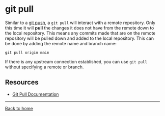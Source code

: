 # git pull

Similar to a [git push](./PUSH.md), a `git pull` will interact with a remote repository.
Only this time it will **pull** the changes it does not have from the remote down to the local repository.
This means any commits made that are on the remote repository will be pulled down and added to the local repository.
This can be done by adding the remote name and branch name:
```
git pull origin main
```
If there is any upstream connection established, you can use `git pull` without specifying a remote or branch.

## Resources
- [Git Pull Documentation](https://git-scm.com/docs/git-pull)
---
[Back to home](../README.md)